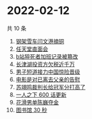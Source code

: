 # 2022-02-12

共 10 条

<!-- BEGIN ZHIHUSEARCH -->
<!-- 最后更新时间 Sat Feb 12 2022 00:15:36 GMT+0800 (China Standard Time) -->
1. [钢架雪车闫文港摘铜](https://www.zhihu.com/search?q=钢架雪车)
1. [任天堂直面会](https://www.zhihu.com/search?q=任天堂)
1. [b站猝死者加班记录被篡改](https://www.zhihu.com/search?q=b站猝死员工)
1. [长津湖投资方欠税近千万](https://www.zhihu.com/search?q=长津湖投资方)
1. [男子短道接力中国惊险晋级](https://www.zhihu.com/search?q=短道速滑)
1. [电影是对已离去父亲的告慰](https://www.zhihu.com/search?q=水门桥七连连长之子)
1. [苏翊鸣裁判长给冠军分打高了](https://www.zhihu.com/search?q=苏翊鸣裁判长)
1. [一人之下 600 话更新](https://www.zhihu.com/search?q=一人之下)
1. [花滑男单陈巍夺金](https://www.zhihu.com/search?q=花样滑冰)
1. [图书馆 30 秒](https://www.zhihu.com/search?q=图书馆30秒)
<!-- END ZHIHUSEARCH -->
